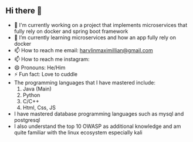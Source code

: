 ## Hi there 👋
- 🔭 I'm currently working on a project that implements microservices that fully rely on docker and spring boot framework
- 🌱 I’m currently learning microservices and how an app fully rely on docker
- 📫 How to reach me email: harvlinmaximillian@gmail.com
- 📫 How to reach me instagram: 
- 😄 Pronouns: He/Him
- ⚡ Fun fact: Love to cuddle
- The programming languages ​​that I have mastered include:
    1. Java (Main)
    2. Python
    3. C/C++
    4. Html, Css, JS
- I have mastered database programming languages ​​such as mysql and postgresql
- I also understand the top 10 OWASP as additional knowledge and am quite familiar with the linux ecosystem especially kali
